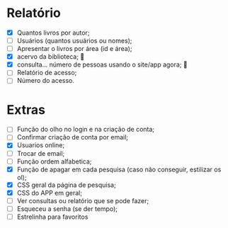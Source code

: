 # Relatório
- [x] Quantos livros por autor;
- [ ] Usuários (quantos usuários ou nomes);
- [ ] Apresentar o livros por área (id e área);
- [x] acervo da biblioteca; 📝
- [x] consulta... número de pessoas usando o site/app agora; 📝
- [ ] Relatório de acesso;
- [ ] Número do acesso.

# Extras
- [ ] Função do olho no login e na criação de conta; 
- [ ] Confirmar criação de conta por email;
- [x] Usuarios online;
- [ ] Trocar de email;
- [ ] Função ordem alfabetica;
- [x] Função de apagar em cada pesquisa (caso não conseguir, estilizar os ol); 
- [x] CSS geral da página de pesquisa; 
- [x] CSS do APP em geral; 
- [ ] Ver consultas ou relatório que se pode fazer;
- [ ] Esqueceu a senha (se der tempo);
- [ ] Estrelinha para favoritos
